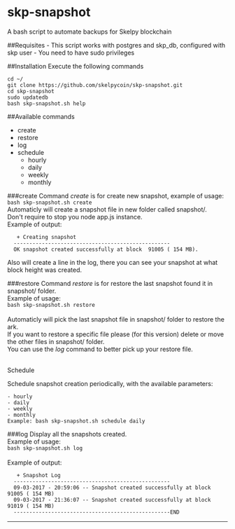 # skp-snapshot
A bash script to automate backups for Skelpy blockchain

##Requisites
    - This script works with postgres and skp_db, configured with skp user
    - You need to have sudo privileges

##Installation
Execute the following commands
```
cd ~/
git clone https://github.com/skelpycoin/skp-snapshot.git
cd skp-snapshot
sudo updatedb
bash skp-snapshot.sh help
```
##Available commands

  - create
- restore
- log
- schedule
	- hourly
	- daily
	- weekly
	- monthly
    
###create
Command _create_ is for create new snapshot, example of usage:<br>
`bash skp-snapshot.sh create`<br>
Automaticly will create a snapshot file in new folder called snapshot/.<br>
Don't require to stop you node app.js instance.<br>
Example of output:<br>
```
   + Creating snapshot                                
  -------------------------------------------------- 
  OK snapshot created successfully at block  91005 ( 154 MB).
```
Also will create a line in the log, there you can see your snapshot at what block height was created.<br>

###restore
Command _restore_ is for restore the last snapshot found it in snapshot/ folder.<br>
Example of usage:<br>
`bash skp-snapshot.sh restore`<br>
<br>
Automaticly will pick the last snapshot file in snapshot/ folder to restore the ark.<br>
If you want to restore a specific file please (for this version) delete or move the other files in snapshot/ folder.<br>
You can use the _log_ command to better pick up your restore file.<br>
<br>

Schedule

Schedule snapshot creation periodically, with the available parameters:
```
- hourly
- daily
- weekly
- monthly
Example: bash skp-snapshot.sh schedule daily 
```




###log
Display all the snapshots created. <br>
Example of usage:<br>
`bash skp-snapshot.sh log`<br>
<br>
Example of output:<br>
```
   + Snapshot Log                                                                  
  --------------------------------------------------                               
  09-03-2017 - 20:59:06 -- Snapshot created successfully at block  91005 ( 154 MB)  
  09-03-2017 - 21:36:07 -- Snapshot created successfully at block  91019 ( 154 MB)  
  --------------------------------------------------END                            
```
-------------------------------------------------------------
